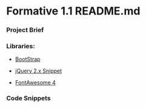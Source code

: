 # Formative 1.1 README.md

### Project Brief

### Libraries:
* [BootStrap](https://getbootstrap.com/docs/5.0/getting-started/introduction/)

* [jQuery 2.x Snippet](https://developers.google.com/speed/libraries#jquery)

* [FontAwesome 4](https://fontawesome.com/v4.7.0/get-started/)

### Code Snippets
